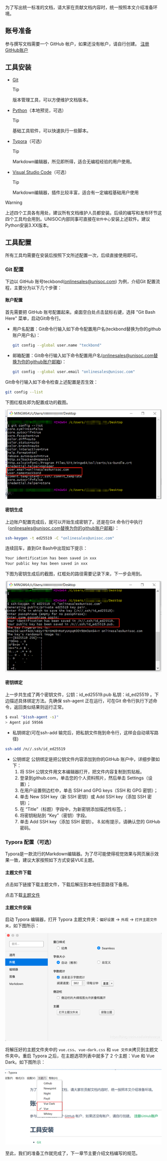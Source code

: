 为了写出统一标准的文档，请大家在贡献文档内容时，统一按照本文介绍准备环境。

## 账号准备

参与撰写文档需要一个 GitHub 帐户，如果还没有帐户，请自行创建。 [注册GitHub账户](https://github.com/join)

## 工具安装

- [Git](https://git-scm.com/download)
  > [!tip]
  > 版本管理工具，可以方便维护文档版本。

- [Python](https://www.python.org/downloads/)（本地预览，可选）
  > [!tip]
  > 基础工具软件，可以快速执行一些脚本。

- [Typora](https://typora.io/)（可选）
  > [!tip]
  > Markdown编辑器，所见即所得，适合无编程经验的用户使用。

- [Visual Studio Code](https://code.visualstudio.com/Download)（可选）
  > [!tip]
  > Markdown编辑器，插件比较丰富，适合有一定编程基础用户使用

> [!warning]
> 上述四个工具各有用处，建议所有文档维护人员都安装。后续的编写和发布环节这四个工具均会用到。UNISOC内部同事可直接在`软件中心`安装上述软件。建议Python安装3.XX版本。

## 工具配置

所有工具均需要在安装后按照下文所述配置一次，后续直接使用即可。

### Git 配置

下边以 GitHub 账号teckbond(onlinesales@unisoc.com) 为例，介绍Git 配置流程，主要分为以下几个步骤：

#### 账户配置

首先需要把 GitHub 账号配置起来。桌面空白处点击鼠标右键，选择 "Git Bash Here" 菜单，启动Git命令行。

- 用户名配置：Git命令行输入如下命令配置用户名(teckbond替换为你的github账户用户名)：

  ```Bash
  git config --global user.name "teckbond"
  ```

- 邮箱配置：Git命令行输入如下命令配置用户名(onlinesales@unisoc.com替换为你的github账户邮箱)：

  ```Bash
  git config --global user.email "onlinesales@unisoc.com"
  ```

Git命令行输入如下命令检查上述配置是否生效：

```Bash
git config --list
```

下图红框处即为配置成功的截图。

![img](readywork.assets/16281736824978.png)

#### 密钥生成

上边账户配置完成后，就可以开始生成密钥了。还是在Git 命令行中执行（onlinesales@unisoc.com替换为你的github账户邮箱）：

```Bash
ssh-keygen -t ed25519 -C "onlinesales@unisoc.com"
```

连续回车，直到Git Bash中出现如下提示：

```Bash
Your identification has been saved in xxx
Your public key has been saved in xxx
```

下图为密钥生成后的截图，红框处的路径需要记录下来，下一步会用到。

![img](readywork.assets/1628174250154.png)

#### 密钥绑定

上一步共生成了两个密钥文件，公钥：id_ed25519.pub 私钥：id_ed25519 。下边描述具体绑定方法。先确保 ssh-agent 正在运行，可在Git 命令行执行下述命令，返回类似结果则运行正常。

```Bash
$ eval "$(ssh-agent -s)"
> Agent pid 59566
```

- 私钥绑定(可在ssh-add 输完后，把私钥文件拖到命令行，这样会自动填写路径)

 ```Bash
ssh-add /n//.ssh/id_ed25519
 ```

- 公钥绑定
 公钥绑定是把公钥文件内容添加到你的GitHub 账户中，详细步骤如下：
    1. 将 SSH 公钥文件用文本编辑器打开，把文件内容复制到剪贴板。
    2. 登录到github.com，单击您的个人资料照片，然后单击 Settings（设置）；
    3. 在用户设置侧边栏中，单击 SSH and GPG keys（SSH 和 GPG 密钥）；
    4. 单击 New SSH key（新 SSH 密钥）或 Add SSH key（添加 SSH 密钥）；
    5. 在 “Title”（标题）字段中，为新密钥添加描述性标签。；
    6. 将密钥粘贴到 “Key”（密钥）字段。
    7. 单击 Add SSH key（添加 SSH 密钥）。
 8.如有提示，请确认您的 GitHub 密码。

### Typora 配置（可选）

Typora是一款流行的Markdown编辑器。为了尽可能使得视觉效果与网页展示效果一致，建议大家按照如下方式安装VUE主题。

#### 主题文件下载

点击如下链接下载主题文件，下载后解压到本地任意路径下备用。

点击下载[主题文件](https://blog.qinquanren.com/zb_users/upload/2021/02/20210204190215161243653540293.zip)

#### 主题文件安装

启动 Typora 编辑器，打开 Typora 主题文件夹：`偏好设置` → `外观` → `打开主题文件夹`，如下图所示：

![theme](readywork.assets/20191022224256412.png)

将解压好的主题文件夹中的 `vue.css`、`vue-dark.css` 和 `vue 文件夹`拷贝到主题文件夹中。重启 Typora 之后，在主题选项列表中就多了 2 个主题：Vue 和 Vue Dark。如下图所示：

![image-20210805230251766](readywork.assets/image-20210805230251766.png)

至此，我们的准备工作就完成了，下一章节主要介绍文档编写的规范。
